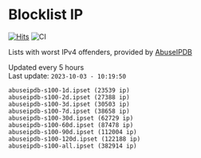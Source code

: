# Blocklist IP

[![Hits](https://hits.seeyoufarm.com/api/count/incr/badge.svg?url=https%3A%2F%2Fgithub.com%2Fborestad%2Fblocklist-ip%2F&count_bg=%2379C83D&title_bg=%23555555&icon=&icon_color=%23E7E7E7&title=hits&edge_flat=false)](https://hits.seeyoufarm.com)  ![CI](https://img.shields.io/github/workflow/status/borestad/blocklist-ip/CI?style=flat-square)

Lists with worst IPv4 offenders, provided by [AbuseIPDB](https://www.abuseipdb.com/)

<!-- FOOTER-PLACEHOLDER -->
Updated every 5 hours<br>
Last update: `2023-10-03 - 10:19:50`
```
abuseipdb-s100-1d.ipset (23539 ip)
abuseipdb-s100-2d.ipset (27388 ip)
abuseipdb-s100-3d.ipset (30503 ip)
abuseipdb-s100-7d.ipset (38658 ip)
abuseipdb-s100-30d.ipset (62729 ip)
abuseipdb-s100-60d.ipset (87478 ip)
abuseipdb-s100-90d.ipset (112004 ip)
abuseipdb-s100-120d.ipset (122188 ip)
abuseipdb-s100-all.ipset (382914 ip)
```
